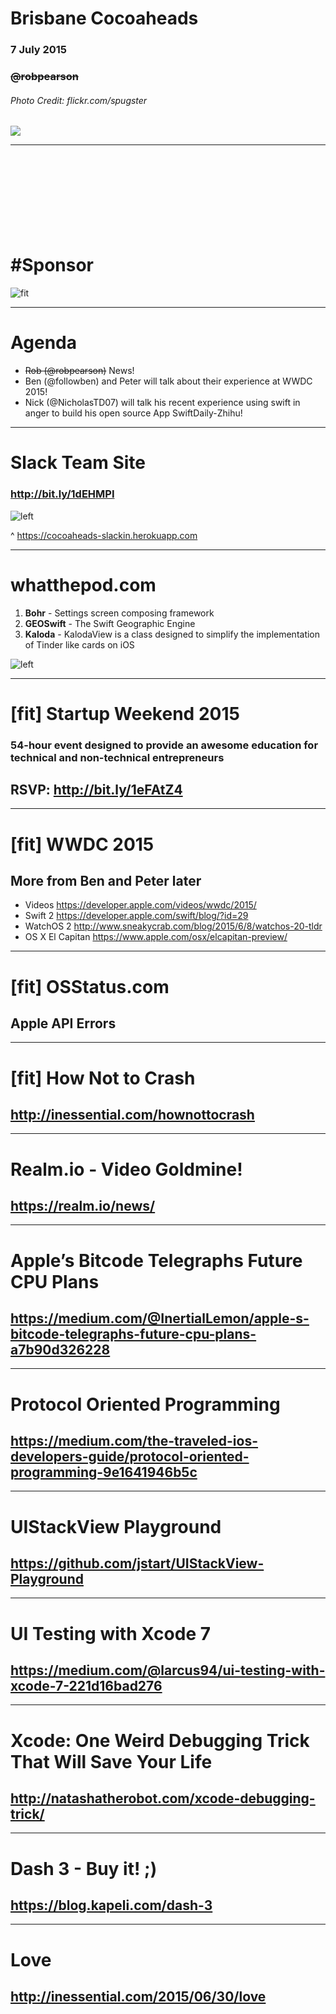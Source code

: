 # Brisbane Cocoaheads

### 7 July 2015
### ~~@robpearson~~
###### Photo Credit: flickr.com/spugster

![](Brisbane-TimBellete-01.jpg)

---

# <br> <br> <br> <br> #Sponsor

![fit](RiverCityLabs.png)

---

# Agenda

- ~~Rob (@robpearson)~~ News!
- Ben (@followben) and Peter will talk about their experience at WWDC 2015!  
- Nick (@NicholasTD07) will talk his recent experience using swift in anger to build his open source App SwiftDaily-Zhihu!

---

# Slack Team Site

### http://bit.ly/1dEHMPI

![left](Slack.png)

^ https://cocoaheads-slackin.herokuapp.com

---

# whatthepod.com

1. **Bohr** - Settings screen composing framework
2. **GEOSwift** - The Swift Geographic Engine
3. **Kaloda** - KalodaView is a class designed to simplify the implementation of Tinder like cards on iOS

![left](WhatThePod.png)

---

# [fit] Startup Weekend 2015

### 54-hour event designed to provide an awesome education for technical and non-technical entrepreneurs

## RSVP: http://bit.ly/1eFAtZ4

---

# [fit] WWDC 2015
## More from Ben and Peter later
* Videos https://developer.apple.com/videos/wwdc/2015/
* Swift 2 https://developer.apple.com/swift/blog/?id=29
* WatchOS 2 http://www.sneakycrab.com/blog/2015/6/8/watchos-20-tldr
* OS X El Capitan https://www.apple.com/osx/elcapitan-preview/

---

# [fit] OSStatus.com

## Apple API Errors

---

# [fit] How Not to Crash

## http://inessential.com/hownottocrash

---

# Realm.io - Video Goldmine!

## https://realm.io/news/

---

# Apple’s Bitcode Telegraphs Future CPU Plans

## https://medium.com/@InertialLemon/apple-s-bitcode-telegraphs-future-cpu-plans-a7b90d326228

---
# Protocol Oriented Programming

## https://medium.com/the-traveled-ios-developers-guide/protocol-oriented-programming-9e1641946b5c

---

# UIStackView Playground

## https://github.com/jstart/UIStackView-Playground

---

# UI Testing with Xcode 7

## https://medium.com/@larcus94/ui-testing-with-xcode-7-221d16bad276

---

# Xcode: One Weird Debugging Trick That Will Save Your Life

## http://natashatherobot.com/xcode-debugging-trick/

---

# Dash 3 - Buy it! ;)

## https://blog.kapeli.com/dash-3

---

# Love

## http://inessential.com/2015/06/30/love
